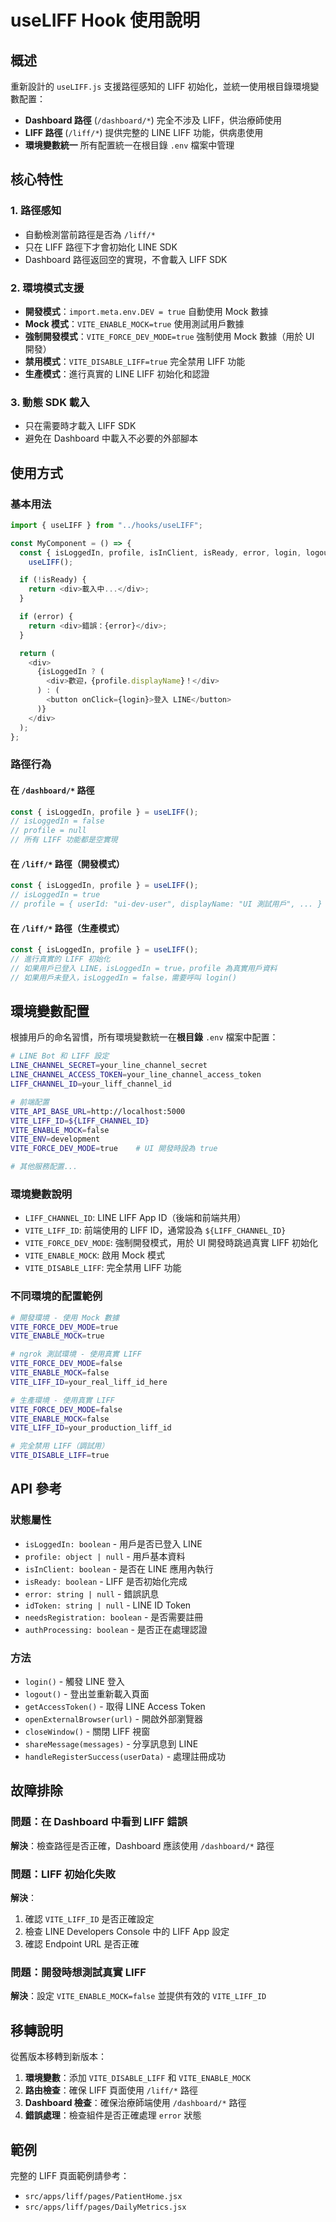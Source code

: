 # useLIFF Hook 使用說明

## 概述

重新設計的 `useLIFF.js` 支援路徑感知的 LIFF 初始化，並統一使用根目錄環境變數配置：

- **Dashboard 路徑** (`/dashboard/*`) 完全不涉及 LIFF，供治療師使用
- **LIFF 路徑** (`/liff/*`) 提供完整的 LINE LIFF 功能，供病患使用
- **環境變數統一** 所有配置統一在根目錄 `.env` 檔案中管理

## 核心特性

### 1. 路徑感知

- 自動檢測當前路徑是否為 `/liff/*`
- 只在 LIFF 路徑下才會初始化 LINE SDK
- Dashboard 路徑返回空的實現，不會載入 LIFF SDK

### 2. 環境模式支援

- **開發模式**：`import.meta.env.DEV = true` 自動使用 Mock 數據
- **Mock 模式**：`VITE_ENABLE_MOCK=true` 使用測試用戶數據
- **強制開發模式**：`VITE_FORCE_DEV_MODE=true` 強制使用 Mock 數據（用於 UI 開發）
- **禁用模式**：`VITE_DISABLE_LIFF=true` 完全禁用 LIFF 功能
- **生產模式**：進行真實的 LINE LIFF 初始化和認證

### 3. 動態 SDK 載入

- 只在需要時才載入 LIFF SDK
- 避免在 Dashboard 中載入不必要的外部腳本

## 使用方式

### 基本用法

```javascript
import { useLIFF } from "../hooks/useLIFF";

const MyComponent = () => {
  const { isLoggedIn, profile, isInClient, isReady, error, login, logout } =
    useLIFF();

  if (!isReady) {
    return <div>載入中...</div>;
  }

  if (error) {
    return <div>錯誤：{error}</div>;
  }

  return (
    <div>
      {isLoggedIn ? (
        <div>歡迎，{profile.displayName}！</div>
      ) : (
        <button onClick={login}>登入 LINE</button>
      )}
    </div>
  );
};
```

### 路徑行為

#### 在 `/dashboard/*` 路徑

```javascript
const { isLoggedIn, profile } = useLIFF();
// isLoggedIn = false
// profile = null
// 所有 LIFF 功能都是空實現
```

#### 在 `/liff/*` 路徑（開發模式）

```javascript
const { isLoggedIn, profile } = useLIFF();
// isLoggedIn = true
// profile = { userId: "ui-dev-user", displayName: "UI 測試用戶", ... }
```

#### 在 `/liff/*` 路徑（生產模式）

```javascript
const { isLoggedIn, profile } = useLIFF();
// 進行真實的 LIFF 初始化
// 如果用戶已登入 LINE，isLoggedIn = true，profile 為真實用戶資料
// 如果用戶未登入，isLoggedIn = false，需要呼叫 login()
```

## 環境變數配置

根據用戶的命名習慣，所有環境變數統一在**根目錄** `.env` 檔案中配置：

```bash
# LINE Bot 和 LIFF 設定
LINE_CHANNEL_SECRET=your_line_channel_secret
LINE_CHANNEL_ACCESS_TOKEN=your_line_channel_access_token
LIFF_CHANNEL_ID=your_liff_channel_id

# 前端配置
VITE_API_BASE_URL=http://localhost:5000
VITE_LIFF_ID=${LIFF_CHANNEL_ID}
VITE_ENABLE_MOCK=false
VITE_ENV=development
VITE_FORCE_DEV_MODE=true    # UI 開發時設為 true

# 其他服務配置...
```

### 環境變數說明

- `LIFF_CHANNEL_ID`: LINE LIFF App ID（後端和前端共用）
- `VITE_LIFF_ID`: 前端使用的 LIFF ID，通常設為 `${LIFF_CHANNEL_ID}`
- `VITE_FORCE_DEV_MODE`: 強制開發模式，用於 UI 開發時跳過真實 LIFF 初始化
- `VITE_ENABLE_MOCK`: 啟用 Mock 模式
- `VITE_DISABLE_LIFF`: 完全禁用 LIFF 功能

### 不同環境的配置範例

```bash
# 開發環境 - 使用 Mock 數據
VITE_FORCE_DEV_MODE=true
VITE_ENABLE_MOCK=true

# ngrok 測試環境 - 使用真實 LIFF
VITE_FORCE_DEV_MODE=false
VITE_ENABLE_MOCK=false
VITE_LIFF_ID=your_real_liff_id_here

# 生產環境 - 使用真實 LIFF
VITE_FORCE_DEV_MODE=false
VITE_ENABLE_MOCK=false
VITE_LIFF_ID=your_production_liff_id

# 完全禁用 LIFF（調試用）
VITE_DISABLE_LIFF=true
```

## API 參考

### 狀態屬性

- `isLoggedIn: boolean` - 用戶是否已登入 LINE
- `profile: object | null` - 用戶基本資料
- `isInClient: boolean` - 是否在 LINE 應用內執行
- `isReady: boolean` - LIFF 是否初始化完成
- `error: string | null` - 錯誤訊息
- `idToken: string | null` - LINE ID Token
- `needsRegistration: boolean` - 是否需要註冊
- `authProcessing: boolean` - 是否正在處理認證

### 方法

- `login()` - 觸發 LINE 登入
- `logout()` - 登出並重新載入頁面
- `getAccessToken()` - 取得 LINE Access Token
- `openExternalBrowser(url)` - 開啟外部瀏覽器
- `closeWindow()` - 關閉 LIFF 視窗
- `shareMessage(messages)` - 分享訊息到 LINE
- `handleRegisterSuccess(userData)` - 處理註冊成功

## 故障排除

### 問題：在 Dashboard 中看到 LIFF 錯誤

**解決**：檢查路徑是否正確，Dashboard 應該使用 `/dashboard/*` 路徑

### 問題：LIFF 初始化失敗

**解決**：

1. 確認 `VITE_LIFF_ID` 是否正確設定
2. 檢查 LINE Developers Console 中的 LIFF App 設定
3. 確認 Endpoint URL 是否正確

### 問題：開發時想測試真實 LIFF

**解決**：設定 `VITE_ENABLE_MOCK=false` 並提供有效的 `VITE_LIFF_ID`

## 移轉說明

從舊版本移轉到新版本：

1. **環境變數**：添加 `VITE_DISABLE_LIFF` 和 `VITE_ENABLE_MOCK`
2. **路由檢查**：確保 LIFF 頁面使用 `/liff/*` 路徑
3. **Dashboard 檢查**：確保治療師端使用 `/dashboard/*` 路徑
4. **錯誤處理**：檢查組件是否正確處理 `error` 狀態

## 範例

完整的 LIFF 頁面範例請參考：

- `src/apps/liff/pages/PatientHome.jsx`
- `src/apps/liff/pages/DailyMetrics.jsx`
